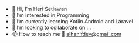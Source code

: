 - 👋 Hi, I’m Heri Setiawan
- 👀 I’m interested in Programming 
- 🌱 I’m currently learning Kotlin Android and Laravel
- 💞️ I’m looking to collaborate on ...
- 📫 How to reach me 💌 alhanifdev@gmail.com

<!---
herialhanif/herialhanif is a ✨ special ✨ repository because its `README.md` (this file) appears on your GitHub profile.
You can click the Preview link to take a look at your changes.
--->
